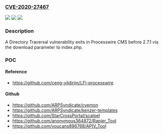 ### [CVE-2020-27467](https://cve.mitre.org/cgi-bin/cvename.cgi?name=CVE-2020-27467)
![](https://img.shields.io/static/v1?label=Product&message=n%2Fa&color=blue)
![](https://img.shields.io/static/v1?label=Version&message=n%2Fa&color=blue)
![](https://img.shields.io/static/v1?label=Vulnerability&message=n%2Fa&color=brighgreen)

### Description

A Directory Traversal vulnerability exits in Processwire CMS before 2.7.1 via the download parameter to index.php.

### POC

#### Reference
- https://github.com/ceng-yildirim/LFI-processwire

#### Github
- https://github.com/ARPSyndicate/cvemon
- https://github.com/ARPSyndicate/kenzer-templates
- https://github.com/StarCrossPortal/scalpel
- https://github.com/anonymous364872/Rapier_Tool
- https://github.com/youcans896768/APIV_Tool

